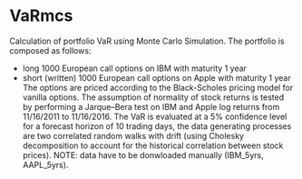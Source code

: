 # VaRmcs
Calculation of  portfolio VaR using Monte Carlo Simulation. The portfolio is composed as follows:
- long 1000 European call options on IBM with maturity 1 year
- short (written) 1000 European call options on Apple with maturity 1 year
The options are priced according to the Black-Scholes pricing model for vanilla options. The assumption of normality of stock returns is tested by performing a Jarque–Bera test on IBM and Apple log returns from 11/16/2011 to 11/16/2016. The VaR is evaluated at a 5% confidence level for a forecast horizon of 10 trading days, the data generating processes are two correlated random walks with drift (using Cholesky decomposition to account for the historical correlation between stock prices).
NOTE: data have to be donwloaded manually (IBM_5yrs, AAPL_5yrs).

